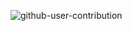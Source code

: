 
![github-user-contribution](https://github.com/user-attachments/assets/ef5fc6e1-f863-4d7d-9f63-650a179a52e7)
